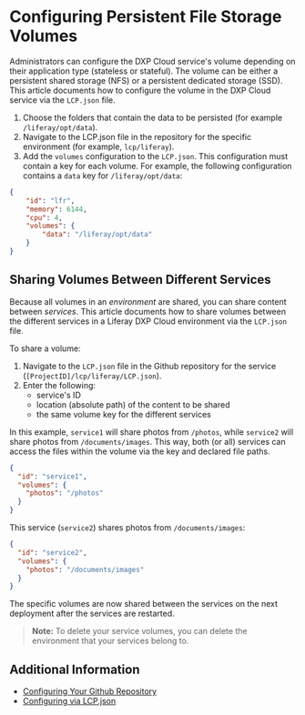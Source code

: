 # Configuring Persistent File Storage Volumes

Administrators can configure the DXP Cloud service's volume depending on their application type (stateless or stateful). The volume can be either a persistent shared storage (NFS) or a persistent dedicated storage (SSD). This article documents how to configure the volume in the DXP Cloud service via the `LCP.json` file.

1. Choose the folders that contain the data to be persisted (for example `/liferay/opt/data`).
1. Navigate to the LCP.json file in the repository for the specific environment (for example, `lcp/liferay`).
1. Add the `volumes` configuration to the `LCP.json`. This configuration must contain a key for each volume. For example, the following configuration contains a `data` key for `/liferay/opt/data`:

```json
{
    "id": "lfr",
    "memory": 6144,
    "cpu": 4,
    "volumes": {
        "data": "/liferay/opt/data"
    }
}
```

## Sharing Volumes Between Different Services

Because all volumes in an _environment_ are shared, you can share content between _services_. This article documents how to share volumes between the different services in a Liferay DXP Cloud environment via the `LCP.json` file.

To share a volume:

1. Navigate to the `LCP.json` file in the Github repository for the service (`[ProjectID]/lcp/liferay/LCP.json`).
1. Enter the following:
     * service's ID
     * location (absolute path) of the content to be shared
     * the same volume key for the different services

In this example, `service1` will share photos from `/photos`, while `service2` will share photos from `/documents/images`. This way, both (or all) services can access the files within the volume via the key and declared file paths.

```json
{
  "id": "service1",
  "volumes": {
    "photos": "/photos"
  }
}
```

This service (`service2`) shares photos from `/documents/images`:

```json
{
  "id": "service2",
  "volumes": {
    "photos": "/documents/images"
  }
}
```

The specific volumes are now shared between the services on the next deployment after the services are restarted.

> **Note:** To delete your service volumes, you can delete the environment that your services belong to.

## Additional Information

* [Configuring Your Github Repository](../getting-started/configuring-your-github-repository.md)
* [Configuring via LCP.json](../reference/configuration-via-lcp-json.md)
